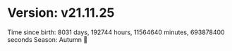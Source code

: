 # Version: v21.11.25
Time since birth: 8031 days, 192744 hours, 11564640 minutes, 693878400 seconds
Season: Autumn 🍁
